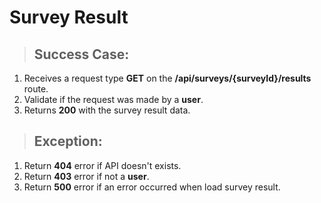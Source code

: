 # Survey Result

> ## Success Case:

1. Receives a request type **GET** on the **/api/surveys/{surveyId}/results** route.
2. Validate if the request was made by a **user**.
3. Returns **200** with the survey result data.

> ## Exception:

1. Return **404** error if API doesn't exists.
2. Return **403** error if not a **user**.
3. Return **500** error if an error occurred when load survey result.
